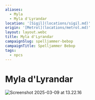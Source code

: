 ```yaml
---
aliases:
  - Myla
  - Myla d'Lyrandar
location: '[Sigil](locations/sigil.md)'
origin: '[Metrol](locations/metrol.md)'
layout: layout.webc
title: Myla d'Lyrandar
campaignSlug: spelljammer-bebop
campaignTitle: Spelljammer Bebop
tags:
  - npcs
---
```

# Myla d'Lyrandar

![Screenshot 2025-03-09 at 13.22.16](_files/Screenshot%202025-03-09%20at%2013.22.16.png)
